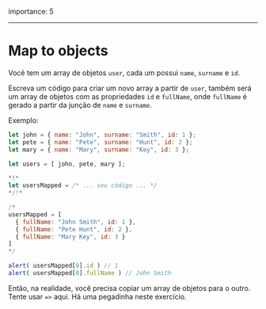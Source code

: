importance: 5

---

# Map to objects

Você tem um array de objetos `user`, cada um possui `name`, `surname` e `id`.

Escreva um código para criar um novo array a partir de `user`, também será um array de objetos com as propriedades `id` e `fullName`, onde `fullName` é gerado a partir da junção de `name` e `surname`.

Exemplo:

```js no-beautify
let john = { name: "John", surname: "Smith", id: 1 };
let pete = { name: "Pete", surname: "Hunt", id: 2 };
let mary = { name: "Mary", surname: "Key", id: 3 };

let users = [ john, pete, mary ];

*!*
let usersMapped = /* ... seu código ... */
*/!*

/*
usersMapped = [
  { fullName: "John Smith", id: 1 },
  { fullName: "Pete Hunt", id: 2 },
  { fullName: "Mary Key", id: 3 }
]
*/

alert( usersMapped[0].id ) // 1
alert( usersMapped[0].fullName ) // John Smith
```

Então, na realidade, você precisa copiar um array de objetos para o outro. Tente usar `=>` aqui. Há uma pegadinha neste exercício.